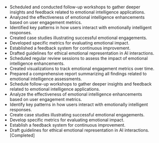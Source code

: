 - Scheduled and conducted follow-up workshops to gather deeper insights and feedback related to emotional intelligence applications.
- Analyzed the effectiveness of emotional intelligence enhancements based on user engagement metrics.
- Identified key patterns in how users interact with emotionally intelligent responses.
- Created case studies illustrating successful emotional engagements.
- Developed specific metrics for evaluating emotional impact.
- Established a feedback system for continuous improvement.
- Drafted guidelines for ethical emotional representation in AI interactions.
- Scheduled regular review sessions to assess the impact of emotional intelligence enhancements.
- Created visualizations to track emotional engagement metrics over time.
- Prepared a comprehensive report summarizing all findings related to emotional intelligence assessments.
- Schedule follow-up workshops to gather deeper insights and feedback related to emotional intelligence applications.
- Analyze the effectiveness of emotional intelligence enhancements based on user engagement metrics.
- Identify key patterns in how users interact with emotionally intelligent responses.
- Create case studies illustrating successful emotional engagements.
- Develop specific metrics for evaluating emotional impact.
- Establish a feedback system for continuous improvement.
- Draft guidelines for ethical emotional representation in AI interactions. [Completed]